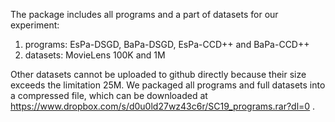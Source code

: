 The package includes all programs and a part of datasets for our experiment:
1. programs: EsPa-DSGD, BaPa-DSGD, EsPa-CCD++ and BaPa-CCD++
2. datasets: MovieLens 100K and 1M

Other datasets cannot be uploaded to github directly because their size exceeds the limitation 25M. We packaged all programs and full datasets into a compressed file,
which can be downloaded at https://www.dropbox.com/s/d0u0ld27wz43c6r/SC19_programs.rar?dl=0 .
